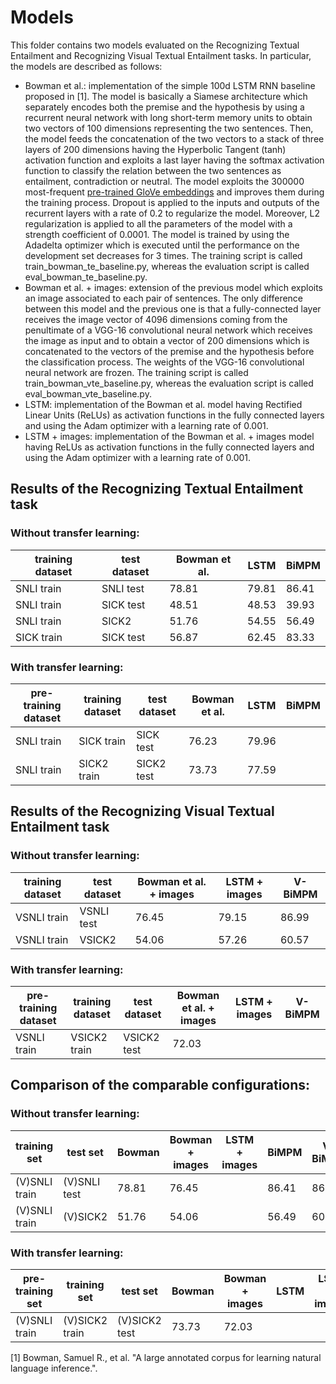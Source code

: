 # Models
This folder contains two models evaluated on the Recognizing Textual Entailment and Recognizing Visual Textual Entailment tasks. In particular, the models are described as follows:

* Bowman et al.: implementation of the simple 100d LSTM RNN baseline proposed in [1]. The model is basically a Siamese architecture which separately encodes both the premise and the hypothesis by using a recurrent neural network with long short-term memory units to obtain two vectors of 100 dimensions representing the two sentences. Then, the model feeds the concatenation of the two vectors to a stack of three layers of 200 dimensions having the Hyperbolic Tangent (tanh) activation function and exploits a last layer having the softmax activation function to classify the relation between the two sentences as entailment, contradiction or neutral. The model exploits the 300000 most-frequent [pre-trained GloVe embeddings](http://nlp.stanford.edu/data/glove.840B.300d.zip) and improves them during the training process. Dropout is applied to the inputs and outputs of the recurrent layers with a rate of 0.2 to regularize the model. Moreover, L2 regularization is applied to all the parameters of the model with a strength coefficient of 0.0001. The model is trained by using the Adadelta optimizer which is executed until the performance on the development set decreases for 3 times. The training script is called train_bowman_te_baseline.py, whereas the evaluation script is called eval_bowman_te_baseline.py.
* Bowman et al. + images: extension of the previous model which exploits an image associated to each pair of sentences. The only difference between this model and the previous one is that a fully-connected layer receives the image vector of 4096 dimensions coming from the penultimate of a VGG-16 convolutional neural network which receives the image as input and to obtain a vector of 200 dimensions which is concatenated to the vectors of the premise and the hypothesis before the classification process. The weights of the VGG-16 convolutional neural network are frozen. The training script is called train_bowman_vte_baseline.py, whereas the evaluation script is called eval_bowman_vte_baseline.py.
* LSTM: implementation of the Bowman et al. model having Rectified Linear Units (ReLUs) as activation functions in the fully connected layers and using the Adam optimizer with a learning rate of 0.001.
* LSTM + images: implementation of the Bowman et al. + images model having ReLUs as activation functions in the fully connected layers and using the Adam optimizer with a learning rate of 0.001.

## Results of the Recognizing Textual Entailment task

### Without transfer learning:

| training dataset | test dataset | Bowman et al. | LSTM  | BiMPM |
|------------------|--------------|---------------|-------|-------|
| SNLI train       | SNLI test    | 78.81         | 79.81 | 86.41 |
| SNLI train       | SICK test    | 48.51         | 48.53 | 39.93 |
| SNLI train       | SICK2        | 51.76         | 54.55 | 56.49 |
| SICK train       | SICK test    | 56.87         | 62.45 | 83.33 |

### With transfer learning:

| pre-training dataset | training dataset | test dataset | Bowman et al. | LSTM  | BiMPM |
|----------------------|------------------|--------------|---------------|-------|-------|
| SNLI train           | SICK train       | SICK test    | 76.23         | 79.96 |       |
| SNLI train           | SICK2 train      | SICK2 test   | 73.73         | 77.59 |       |

## Results of the Recognizing Visual Textual Entailment task

### Without transfer learning:

| training dataset | test dataset | Bowman et al. + images | LSTM + images | V-BiMPM |
|------------------|--------------|------------------------|---------------|---------|
| VSNLI train      | VSNLI test   | 76.45                  | 79.15         | 86.99   |
| VSNLI train      | VSICK2       | 54.06                  | 57.26         | 60.57   |

### With transfer learning:

| pre-training dataset | training dataset | test dataset | Bowman et al. + images | LSTM + images | V-BiMPM |
|----------------------|------------------|--------------|------------------------|---------------|---------|
| VSNLI train          | VSICK2 train     | VSICK2 test  | 72.03                  |               |         |

## Comparison of the comparable configurations:

### Without transfer learning:

| training set  | test set     | Bowman | Bowman + images | LSTM + images | BiMPM | V-BiMPM |
|---------------|--------------|--------|-----------------|---------------|-------|---------|
| (V)SNLI train | (V)SNLI test | 78.81  | 76.45           |               | 86.41 | 86.99   |
| (V)SNLI train | (V)SICK2     | 51.76  | 54.06           |               | 56.49 | 60.57   |

### With transfer learning:

| pre-training set | training set   | test set      | Bowman | Bowman + images | LSTM  | LSTM + images | BiMPM | V-BiMPM |
|------------------|----------------|---------------|--------|-----------------|-------|---------------|-------|---------|
| (V)SNLI train    | (V)SICK2 train | (V)SICK2 test | 73.73  | 72.03           |       |               |       |         |

[1] Bowman, Samuel R., et al. "A large annotated corpus for learning natural language inference.".
